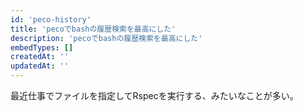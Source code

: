 ```yaml
---
id: 'peco-history'
title: 'pecoでbashの履歴検索を最高にした'
description: 'pecoでbashの履歴検索を最高にした' 
embedTypes: []
createdAt: ''
updatedAt: ''
---
```


最近仕事でファイルを指定してRspecを実行する、みたいなことが多い。
